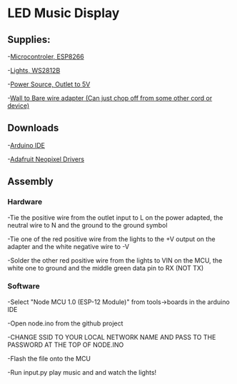 # LED Music Display

## Supplies: 

-[Microcontroler, ESP8266](https://www.amazon.com/HiLetgo-Internet-Development-Wireless-Micropython/dp/B010O1G1ES/ref=asc_df_B010O1G1ES/?tag=hyprod-20&linkCode=df0&hvadid=309818716690&hvpos=1o1&hvnetw=g&hvrand=11462262898223770340&hvpone=&hvptwo=&hvqmt=&hvdev=c&hvdvcmdl=&hvlocint=&hvlocphy=9005070&hvtargid=aud-643565131866:pla-361876718784&psc=1)

-[Lights, WS2812B](http://www.ebay.com/itm/WS2812B-5050-RGB-LED-Strip-5M-150-300-Leds-144-60LED-M-Individual-Addressable-5V-/231105154168)

-[Power Source, Outlet to 5V](https://www.trcelectronics.com/View/Mean-Well/RD-35A.shtml?gclid=CjwKCAjwg-DpBRBbEiwAEV1_-AjomefRKshlGr2H7Lwyo-U164iOeiUgQHAlKNaGN3aW73AOFTybRBoCDrUQAvD_BwE)

-[Wall to Bare wire adapter (Can just chop off from some other cord or device)](https://www.cablewholesale.com/specs/10w1-10106.php?utm_source=GoogleShopping&utm_medium=cpc&utm_term=10W1-10106&utm_campaign=NEMA%205-15P%20to%20Standard%20ROJ%20Power%20Cord%2C%20Black%2C%2018%2F3%20(18AWG%203%20Conductor)%20SVT%2C%2010%20Amp%20%2F%20125%20Volt%2C%206%20foot&gclid=CjwKCAjwg-DpBRBbEiwAEV1_-Ohx-VB09svkTxMwg9Qox4s7GdxlXGfOIlai-8XsFYfLurRTktlBJhoCmh4QAvD_BwE)



## Downloads
-[Arduino IDE](https://www.arduino.cc/en/main/software)

-[Adafruit Neopixel Drivers](https://github.com/adafruit/Adafruit_NeoPixel)

## Assembly
### Hardware
-Tie the positive wire from the outlet input to L on the power adapted, the neutral wire to N and the ground to the ground symbol

-Tie one of the red positive wire from the lights to the +V output on the adapter and the white negative wire to -V

-Solder the other red positive wire from the lights to VIN on the MCU, the white one to ground and the middle green data pin to RX (NOT TX)

### Software
-Select "Node MCU 1.0 (ESP-12 Module)" from tools->boards in the arduino IDE

-Open node.ino from the github project 

-CHANGE SSID TO YOUR LOCAL NETWORK NAME AND PASS TO THE PASSWORD AT THE TOP OF NODE.INO

-Flash the file onto the MCU

-Run input.py play music and and watch the lights!

